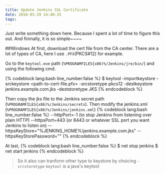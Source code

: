 ```yaml
---
title: Update Jenkins SSL Certificate
date: 2018-03-29 14:40:33
tags:
---
```

Just write something down here. Because I spent a lot of time to figure this out. And fininally, it is so simple~~~~

##Windows
At first, download the cert file from the CA center. There are a lot of types of CA, here I use `.PFX`(PKCS#12) for example.

Go to the `keytool.exe` path (`%PROGRAMFILES{x86)%/Jenkins/jre/bin/`) and using the following cmd.

{% codeblock lang:bash line_number:false %}
$ keytool -importkeystore -srckeystore <path-to-cert-file.pfx> -srcstoretype pkcs12 -destkeystore jenkins.example.com.jks -deststoretype JKS
{% endcodeblock %}

Then copy the jks file to the Jenkins secret path (`%PROGRAMFILES{x86)%/Jenkins/secrets`).
Then modify the jenkins.xml (`%PROGRAMFILES{x86)%/Jenkins/jenkins.xml`)
{% codeblock lang:bash line_number:false %}
--httpPort=-1  (to stop Jenkins from listening over plain HTTP)
--httpsPort=443  (or 8443 or whatever SSL port you want Jenkins to listen on)
--httpsKeyStore="%JENKINS_HOME%\jenkins.example.com.jks"
--httpsKeyStorePassword="<cleartext-password-to-keystore>"
{% endcodeblock %}

At last,
{% codeblock lang:bash line_number:false %}
$ net stop jenkins
$ net start jenkins
{% endcodeblock %}

>So it also can tranform other type to keystore by choicing `-srcstoretype`
>`keytool` is a java's keytool